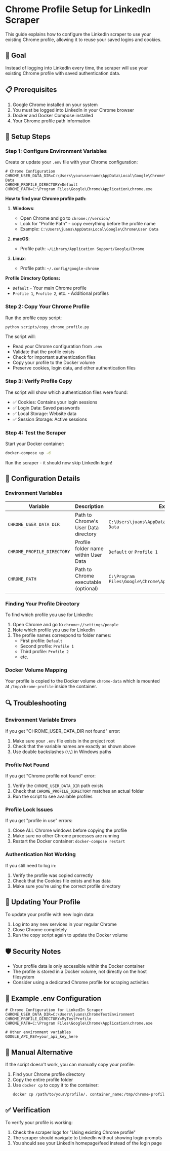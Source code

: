 # Chrome Profile Setup for LinkedIn Scraper

This guide explains how to configure the LinkedIn scraper to use your existing Chrome profile, allowing it to reuse your saved logins and cookies.

## 🎯 Goal

Instead of logging into LinkedIn every time, the scraper will use your existing Chrome profile with saved authentication data.

## 📋 Prerequisites

1. Google Chrome installed on your system
2. You must be logged into LinkedIn in your Chrome browser
3. Docker and Docker Compose installed
4. Your Chrome profile path information

## 🚀 Setup Steps

### Step 1: Configure Environment Variables

Create or update your `.env` file with your Chrome configuration:

```env
# Chrome Configuration
CHROME_USER_DATA_DIR=C:\Users\yourusername\AppData\Local\Google\Chrome\User Data
CHROME_PROFILE_DIRECTORY=Default
CHROME_PATH=C:\Program Files\Google\Chrome\Application\chrome.exe
```

**How to find your Chrome profile path:**

1. **Windows**: 
   - Open Chrome and go to `chrome://version/`
   - Look for "Profile Path" - copy everything before the profile name
   - Example: `C:\Users\juans\AppData\Local\Google\Chrome\User Data`

2. **macOS**:
   - Profile path: `~/Library/Application Support/Google/Chrome`

3. **Linux**:
   - Profile path: `~/.config/google-chrome`

**Profile Directory Options:**
- `Default` - Your main Chrome profile
- `Profile 1`, `Profile 2`, etc. - Additional profiles

### Step 2: Copy Your Chrome Profile

Run the profile copy script:

```bash
python scripts/copy_chrome_profile.py
```

The script will:
- Read your Chrome configuration from `.env`
- Validate that the profile exists
- Check for important authentication files
- Copy your profile to the Docker volume
- Preserve cookies, login data, and other authentication files

### Step 3: Verify Profile Copy

The script will show which authentication files were found:
- ✅ Cookies: Contains your login sessions
- ✅ Login Data: Saved passwords
- ✅ Local Storage: Website data
- ✅ Session Storage: Active sessions

### Step 4: Test the Scraper

Start your Docker container:
```bash
docker-compose up -d
```

Run the scraper - it should now skip LinkedIn login!

## 🔧 Configuration Details

### Environment Variables

| Variable | Description | Example |
|----------|-------------|---------|
| `CHROME_USER_DATA_DIR` | Path to Chrome's User Data directory | `C:\Users\juans\AppData\Local\Google\Chrome\User Data` |
| `CHROME_PROFILE_DIRECTORY` | Profile folder name within User Data | `Default` or `Profile 1` |
| `CHROME_PATH` | Path to Chrome executable (optional) | `C:\Program Files\Google\Chrome\Application\chrome.exe` |

### Finding Your Profile Directory

To find which profile you use for LinkedIn:

1. Open Chrome and go to `chrome://settings/people`
2. Note which profile you use for LinkedIn
3. The profile names correspond to folder names:
   - First profile: `Default`
   - Second profile: `Profile 1`
   - Third profile: `Profile 2`
   - etc.

### Docker Volume Mapping

Your profile is copied to the Docker volume `chrome-data` which is mounted at `/tmp/chrome-profile` inside the container.

## 🔍 Troubleshooting

### Environment Variable Errors

If you get "CHROME_USER_DATA_DIR not found" error:
1. Make sure your `.env` file exists in the project root
2. Check that the variable names are exactly as shown above
3. Use double backslashes (`\\`) in Windows paths

### Profile Not Found

If you get "Chrome profile not found" error:
1. Verify the `CHROME_USER_DATA_DIR` path exists
2. Check that `CHROME_PROFILE_DIRECTORY` matches an actual folder
3. Run the script to see available profiles

### Profile Lock Issues

If you get "profile in use" errors:
1. Close ALL Chrome windows before copying the profile
2. Make sure no other Chrome processes are running
3. Restart the Docker container: `docker-compose restart`

### Authentication Not Working

If you still need to log in:
1. Verify the profile was copied correctly
2. Check that the Cookies file exists and has data
3. Make sure you're using the correct profile directory

## 🔄 Updating Your Profile

To update your profile with new login data:
1. Log into any new services in your regular Chrome
2. Close Chrome completely
3. Run the copy script again to update the Docker volume

## 🛡️ Security Notes

- Your profile data is only accessible within the Docker container
- The profile is stored in a Docker volume, not directly on the host filesystem
- Consider using a dedicated Chrome profile for scraping activities

## 📝 Example .env Configuration

```env
# Chrome Configuration for LinkedIn Scraper
CHROME_USER_DATA_DIR=C:\Users\juans\ChromeTestEnvironment
CHROME_PROFILE_DIRECTORY=MyTestProfile
CHROME_PATH=C:\Program Files\Google\Chrome\Application\chrome.exe

# Other environment variables
GOOGLE_API_KEY=your_api_key_here
```

## 📝 Manual Alternative

If the script doesn't work, you can manually copy your profile:

1. Find your Chrome profile directory
2. Copy the entire profile folder
3. Use `docker cp` to copy it to the container:
   ```bash
   docker cp /path/to/your/profile/. container_name:/tmp/chrome-profile/
   ```

## ✅ Verification

To verify your profile is working:
1. Check the scraper logs for "Using existing Chrome profile"
2. The scraper should navigate to LinkedIn without showing login prompts
3. You should see your LinkedIn homepage/feed instead of the login page 